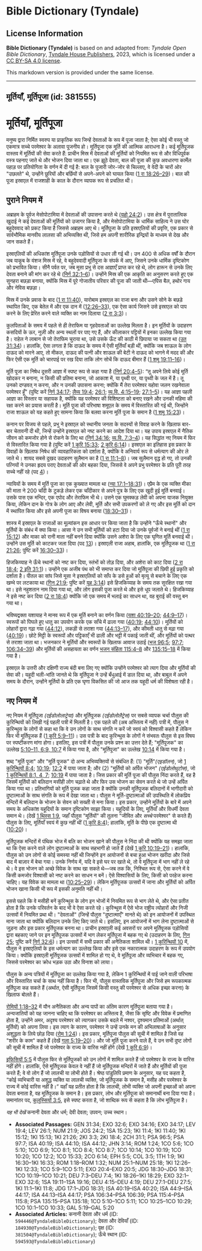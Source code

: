 # Bible Dictionary (Tyndale)

## License Information

**Bible Dictionary (Tyndale)** is based on and adapted from: _Tyndale Open Bible Dictionary_, [Tyndale House Publishers](https://tyndaleopenresources.com/), 2023, which is licensed under a [CC BY-SA 4.0 license](https://creativecommons.org/licenses/by-sa/4.0/legalcode.en).

This markdown version is provided under the same license.



--------------------------------

## मूर्तियाँ, मूर्तिपूजा (id: 381555)

मूर्तियाँ, मूर्तिपूजा
=====================

मनुष्य द्वारा निर्मित स्वरुप या प्राकृतिक रूप जिन्हें देवताओं के रूप में पूजा जाता है; ऐसा कोई भी वस्तु जो एकमात्र सच्चे परमेश्वर के अलावा पूजनीय हो। मूर्तिपूजा एक मूर्ति की आत्मिक आराधना है। कई मूर्तिपूजक वास्तव में मूर्तियों की सेवा करते हैं: प्राचीन मिस्र में देवताओं की मूर्तियों को नियमित रूप से और विधिपूर्वक वस्त्र पहनाए जाते थे और भोजन दिया जाता था। एक झूठे देवता, बाल की पूजा की कुछ अवधारणा कार्मेल पहाड़ पर प्रतियोगिता के वर्णन में दी गई है: बाल के पुजारी जोर\-जोर से चिल्लाए, वे वेदी के चारों ओर "उछलते" थे, उन्होंने छुरियों और बर्छियों से अपने\-अपने को घायल किया ([1 रा 18:26–29](https://ref.ly/1Kgs18:26-1Kgs18:29))। बाल की पूजा इस्राएल में राजशाही के काल के दौरान व्यापक रूप से प्रचलित थी।

पुराने नियम में
---------------

अब्राहम के पूर्वज मेसोपोटामिया में देवताओं की उपासना करते थे ([यहो 24:2](https://ref.ly/Josh24:2))। उस क्षेत्र में पुरातात्विक खुदाई ने कई देवताओं की मूर्तियों को उजागर किया है, और मेसोपोटामिया के धार्मिक साहित्य ने उस घोर बहुदेववाद को प्रकट किया है जिससे अब्राहम आए थे। मूर्तिपूजा के प्रति इस्राएलियों की प्रवृत्ति, एक प्रकार से सार्वभौमिक मानवीय लालसा की अभिव्यक्ति थी, जिसे हम अपनी शारीरिक इन्द्रियों के माध्यम से देख और जान सकते हैं। 

इस्राएलियों की अधिकांश मूर्तिपूजा उनके पड़ोसियों से उधार ली गई थी। उन 400 से अधिक वर्षों के दौरान जब याकूब के वंशज मिस्र में रहे, वे बहुदेववादी मूर्तिपूजा के संपर्क में आए, जिसने उनके धार्मिक दृष्टिकोण को प्रभावित किया। सीनै पर्वत पर, जब मूसा प्रभु से दस आज्ञाएँ प्राप्त कर रहे थे, लोग हारून से उनके लिए देवता बनाने की मांग कर रहे थे ([निर्ग 32:1–6](https://ref.ly/Exod32:1-Exod32:6))। उन्होंने मिस्र की एक आकृति का अनुसरण करते हुए एक सुनहरा बछड़ा बनाया, क्योंकि मिस्र में पूरे गोजातीय परिवार की पूजा की जाती थी—एपिस बैल, हथोर गाय और नेविस बछड़ा।

मिस्र में उनके प्रवास के बाद ([1 रा 11:40](https://ref.ly/1Kgs11:40)), यारोबाम इस्राएल का राजा बना और उसने सोने के बछड़े स्थापित किए, एक बेतेल में और एक दान में ([12:26–33](https://ref.ly/1Kgs12:26-1Kgs12:33)), एक ऐसा कार्य जिसने उसे इस्राएल को पाप करने के लिए प्रेरित करने वाले व्यक्ति का नाम दिलाया ([2 रा 3:3](https://ref.ly/2Kgs3:3))।

कुलपिताओं के समय में पहले से ही तेराफिम या गृहदेवताओं का उल्लेख मिलता है। इन मूर्तियों के उदाहरण कसदियों के ऊर, नुज़ी और अन्य स्थलों पर पाए गए हैं, और कीलाकार पट्टियों में इनका उल्लेख किया गया है। राहेल ने लाबान से जो तेराफिम चुराया था, उसे उसके ऊँट की काठी में छिपाया जा सकता था ([उत 31:34](https://ref.ly/Gen31:34))। हालांकि, ऐसा लगता है कि दाऊद के समय में ऐसी मूर्तियाँ बड़ी थीं, क्योंकि जब शाऊल के लोग दाऊद को मारने आए, तो मीकल, दाऊद की पत्नी और शाऊल की बेटी ने दाऊद को भागने में मदद की और फिर ऐसी एक मूर्ति को चारपाई पर रख दिया ताकि लोग सोचें कि दाऊद बीमार हैं ([1 शमू 19:11–16](https://ref.ly/1Sam19:11-1Sam19:16))।

मूर्ति पूजा का निषेध दूसरी आज्ञा में स्पष्ट रूप से कहा गया है ([निर्ग 20:4–5](https://ref.ly/Exod20:4-Exod20:5)): “तू अपने लिये कोई मूर्ति खोदकर न बनाना, न किसी की प्रतिमा बनाना, जो आकाश में, या पृथ्वी पर, या पृथ्वी के जल में है। तू उनको दण्डवत् न करना, और न उनकी उपासना करना; क्योंकि मैं तेरा परमेश्वर यहोवा जलन रखनेवाला परमेश्वर हूँ” (पुष्टि करें [निर्ग 34:17](https://ref.ly/Exod34:17); [लैव्य 19:4](https://ref.ly/Lev19:4); [26:1](https://ref.ly/Lev26:1); [व्य.वि. 4:15–19](https://ref.ly/Deut4:15-Deut4:19); [27:1–5](https://ref.ly/Deut27:1-Deut27:5))। यह आज्ञा पहली आज्ञा का विस्तार या सहायक है, क्योंकि यह परमेश्वर की विशिष्टता को बनाए रखने और उनकी महिमा की रक्षा करने का प्रयास करती है। मूर्ति पूजा की परिभाषा शमूएल के समय में विस्तारित की गई थी, जिन्होंने राजा शाऊल को यह कहते हुए सामना किया कि बलवा करना मूर्ति पूजा के समान है ([1 शमू 15:23](https://ref.ly/1Sam15:23))।

कनान पर विजय से पहले, प्रभु ने इस्राएल को स्थानीय जनता के सदस्यों से विवाह करने के खिलाफ बार\-बार चेतावनी दी थी, जिन्हें उन्होंने इस्राएल को नष्ट करने का आदेश दिया था। यह उपाय इस्राएल में नैतिक जीवन को कमजोर होने से रोकने के लिए था ([निर्ग 34:16](https://ref.ly/Exod34:16); [व्य.वि. 7:3–4](https://ref.ly/Deut7:3-Deut7:4))। यह सिद्धांत नए नियम में फिर से विस्तारित किया गया है (पुष्टि करें [1 कुरि 15:33](https://ref.ly/1Cor15:33); [2 कुरि 6:14](https://ref.ly/2Cor6:14))। इस्राएल का इतिहास इस प्रकार के विवाहों के खिलाफ निषेध की व्यावहारिकता को दर्शाता है, क्योंकि वे अनिवार्य रूप से धर्मत्याग की ओर ले जाते थे। शायद सबसे दुखद उदाहरण सुलैमान का है ([1 रा 11:1–8](https://ref.ly/1Kgs11:1-1Kgs11:8))। जब सुलैमान वृद्ध हो गए, तो उनकी पत्नियों ने उनका हृदय पराए देवताओं की ओर बहका दिया, जिससे वे अपने प्रभु परमेश्वर के प्रति पूरी तरह सच्चे नहीं रहे (पद [4](https://ref.ly/1Kgs11:4))।

न्यायियों के समय में मूर्ति पूजा का एक कुख्यात मामला था ([न्या 17:1–18:31](https://ref.ly/Judg17:1-Judg18:31))। एप्रैम के एक व्यक्ति मीका की माता ने 200 चाँदी के टुकड़े लेकर एक चाँदीकार से अपने पुत्र के लिए एक खुदी हुई मूर्ति बनवाई। उसके पास एक मन्दिर, एक एपोद और तेराफिम भी थे। उसने एक घुमक्कड़ लेवी को अपना याजक नियुक्त किया, लेकिन दान के गोत्र के लोग आए और लेवी, मूर्ति और सभी उपकरणों को ले गए और इस मूर्ति को दान में स्थापित किया और इसे अपनी पूजा का विषय बनाया ([18:30–31](https://ref.ly/Judg18:30-Judg18:31))।

शास्त्र में इस्राएल के राजाओं का मूल्यांकन इस आधार पर किया जाता है कि उन्होंने "ऊँचे स्थानों" और मूर्तियों के संबंध में क्या किया। आसा ने उन सभी मूर्तियों को हटा दिया जो उनके पूर्वजों ने बनाई थीं ([1 रा 15:12](https://ref.ly/1Kgs15:12)) और माका को रानी माता नहीं बनने दिया क्योंकि उसने अशेरा के लिए एक घृणित मूर्ति बनवाई थी। उन्होंने उस मूर्ति को काटकर जला दिया (पद [13](https://ref.ly/1Kgs15:13))। इस्राएली राजा अहाब, हालांकि, एक मूर्तिपूजक था ([1 रा 21:26](https://ref.ly/1Kgs21:26); पुष्टि करें [16:30–33](https://ref.ly/1Kgs16:30-1Kgs16:33))।

हिजकिय्याह ने ऊँचे स्थानों को नष्ट कर दिया, स्तंभों को तोड़ दिया, और अशेरा को काट दिया ([2 रा 18:4](https://ref.ly/2Kgs18:4); [2 इति 31:1](https://ref.ly/2Chr31:1))। उन्होंने एक अजीब पंथ को भी समाप्त कर दिया जो मूर्तिपूजा की छिपी हुई प्रकृति को दर्शाता है। पीतल का सांप जिसे मूसा ने इस्राएलियों को साँप के डसे हुओं को मृत्यु से बचाने के लिए एक खम्भे पर लटकाया था ([गिन 21:9](https://ref.ly/Num21:9); पुष्टि करें [यूह 3:14](https://ref.ly/John3:14)) इसे हिजकिय्याह के समय तक सुरक्षित रखा गया था। इसे नहुशतान नाम दिया गया था, और लोग इसकी पूजा करते थे और इसे धूप जलाते थे। हिजकिय्याह ने इसे नष्ट कर दिया ([2 रा 18:4](https://ref.ly/2Kgs18:4)) क्योंकि जो एक समय में भलाई का साधन था, वह बुराई की वस्तु बन गया था।

भविष्यद्वक्ता यशायाह ने मानव रूप में एक मूर्ति बनाने का वर्णन किया ([यशा 40:19–20](https://ref.ly/Isa40:19-Isa40:20); [44:9–17](https://ref.ly/Isa44:9-Isa44:17))। स्वरूपों को पिघले हुए धातु का उपयोग करके एक साँचे में ढाला गया ([40:19](https://ref.ly/Isa40:19); [44:10](https://ref.ly/Isa44:10))। मूर्तियों को लोहारों द्वारा गढ़ा गया ([44:12](https://ref.ly/Isa44:12)), लकड़ी से तराशा गया ([44:13–17](https://ref.ly/Isa44:13-Isa44:17)), और कीमती धातु से मढ़ा गया ([40:19](https://ref.ly/Isa40:19))। छोटे मिट्टी के स्वरूपों और पट्टिकाएँ भी ढाली और भट्टी में पकाई जाती थीं, और मूर्तियों को पत्थर से तराशा जाता था। भजनकार ने मूर्तियों और स्वरूपों के खिलाफ आवाज उठाई ([भज 96:5](https://ref.ly/Ps96:5); [97:7](https://ref.ly/Ps97:7); [106:34–39](https://ref.ly/Ps106:34-Ps106:39)) और मूर्तियों की असहायता का वर्णन [भजन संहिता 115:4–8](https://ref.ly/Ps115:4-Ps115:8) और [135:15–18](https://ref.ly/Ps135:15-Ps135:18) में किया गया है।

इस्राएल के उत्तरी और दक्षिणी राज्य बंदी बना लिए गए क्योंकि उन्होंने परमेश्वर को त्याग दिया और मूर्तियों की सेवा की। यहूदी भली\-भांति जानते थे कि मूर्तिपूजा ने उन्हें बँधुआई में डाल दिया था, और बाबुल में अपने समय के दौरान, उन्होंने मूर्तियों के प्रति एक घृणा विकसित की जो आज तक यहूदी धर्म की विशेषता रही है।

नए नियम में
-----------

नए नियम में मूर्तिपूजा *(*एईडोलोलाट्रेया*)* और मूर्तिपूजक *(*एईडोलोलैट्रेस*)* पर सबसे व्यापक चर्चा पौलुस की कुरिन्थियों को लिखी गई पहली पत्री में मिलती है। एक पहले की (अब अस्तित्व में नहीं) पत्री में, पौलुस ने कुरिन्थुस के लोगों से कहा था कि वे उन लोगों के साथ संगति न करें जो स्वयं को विश्वासी कहते हैं लेकिन फिर भी मूर्तिपूजक हैं ([1 कुरि 5:9–11](https://ref.ly/1Cor5:9-1Cor5:11))। उस पत्री के बाद कुरिन्थुस के लोगों ने संभवतः पौलुस से इस विषय पर स्पष्टीकरण मांगा होगा। इसलिए, इस पत्री में पौलुस उनके प्रश्न का उत्तर देते हैं; "मूर्तिपूजक" का उल्लेख [5:10–11, 6:9, 10:7](https://ref.ly/1Cor5:10-1Cor5:11,1Cor5:6,1Cor5:10) में किया गया है, और "मूर्तिपूजा" का उल्लेख [10:14](https://ref.ly/1Cor10:14) में किया गया है।

शब्द "मूर्ति पूजा" और "मूर्ति पूजक" दो अन्य अभिव्यक्तियों से संबंधित हैं: (1\) "मूर्ति"*(*एइडॉलन*)*, जो [1 कुरिन्थियों 8:4](https://ref.ly/1Cor8:4); [10:19](https://ref.ly/1Cor10:19); [12:2](https://ref.ly/1Cor12:2) में पाया जाता है; और (2\) "मूर्तियों को अर्पित भोजन" *(*एईडोलोथुटोस*)*, जो [1 कुरिन्थियों 8:1, 4, 7](https://ref.ly/1Cor8:1,1Cor8:4,1Cor8:7); [10:19](https://ref.ly/1Cor10:19) में पाया जाता है। जिस प्रकार की मूर्ति पूजा की पौलुस निंदा करते हैं, वह है जिसमें मूर्तियों को बलिदान मसीही लोग चढ़ाते थे और फिर उस भोजन का सेवन करते थे जो उन्हें अर्पित किया गया था। प्रतिभागियों को मूर्ति पूजक कहा जाता है क्योंकि उनकी मूर्तिपूजक बलिदानों में भागीदारी को दुष्टात्माओं के साथ संगति के रूप में देखा जाता था। पौलुस ने मूर्ति\-दुष्टात्माओं की उपस्थिति में लोकप्रिय मन्दिरों में बलिदान के भोजन के सेवन को सख्ती से मना किया। इस प्रकार, उन्होंने मूर्तियों के बारे में अपने समय के अधिकांश यहूदियों के समान दृष्टिकोण साझा किया। यहूदियों के लिए, मूर्तियाँ और विधर्मी देवता समान थे। (देखें [1 थिस्स 1:9](https://ref.ly/1Thess1:9), जहाँ पौलुस "मूर्तियों" की तुलना "जीवित और *सच्चे* परमेश्वर" से करते हैं) पौलुस के लिए, मूर्तियाँ स्वयं में कुछ नहीं थीं ([1 कुरि 8:4](https://ref.ly/1Cor8:4)); हालांकि, मूर्ति के पीछे एक दुष्टात्मा थी ([10:20](https://ref.ly/1Cor10:20))।

मूर्तिपूजक मन्दिरों में पंथिक भोज में बलि का भोजन खाने की पौलुस ने निंदा की थी क्योंकि यह समझा जाता था कि ऐसा करने वाले लोग दुष्टात्माओं के साथ सहभागी हो जाते हैं (देखें [1 कुरि 10:19–21](https://ref.ly/1Cor10:19-1Cor10:21))। हालांकि, पौलुस को उन लोगों से कोई समस्या नहीं थी जिन्होंने इन आयोजनों से बचा हुआ भोजन खरीदा और जिसे बाद में बाज़ार में बेचा गया। उनके निर्णय में, यदि वे इसे घर पर खाते थे, तो वे मूर्तिपूजा में भाग नहीं ले रहे थे। वे इस भोजन को अच्छे विवेक के साथ खा सकते थे—जब तक कि, निश्चित रूप से, ऐसा करने में वे किसी कमजोर विश्वासी को नष्ट करने का साधन न बनें। ऐसे विश्वासियों के लिए, किसी को परहेज करना चाहिए। यह विवेक का मामला था ([10:25–29](https://ref.ly/1Cor10:25-1Cor10:29))। लेकिन मूर्तिपूजक उत्सवों में जाना और मूर्तियों को अर्पित भोजन खाना किसी भी रूप में इसकी अनुमति नहीं थी।

इससे पहले कि वे मसीही बनें कुरिन्थुस के लोग इन भोजों में नियमित रूप से भाग लेते थे, और ऐसा प्रतीत होता है कि उनके परिवर्तन के बाद भी वे ऐसा करते रहे। कुरिन्थुस में ऐसे भोज राष्ट्रीय त्योहारों और निजी उत्सवों में नियमित प्रथा थी। "देवताओं" (जिन्हें पौलुस "दुष्टात्माएँ" मानते थे) को इन आयोजनों में उपस्थित माना जाता था क्योंकि बलिदान उनके लिए किए जाते थे। इसलिए, इन आयोजनों में भाग लेना दुष्टात्माओं से जुड़ना और इस प्रकार मूर्तिपूजक बनना था। प्राचीन इस्राएली कई अवसरों पर अपने मूर्तिपूजक पड़ोसियों द्वारा बहकाए जाने पर इन मूर्तिपूजक उत्सवों में भाग लेकर मूर्तिपूजा में बहक गए थे (उदाहरण के लिए, [गिन 25](https://ref.ly/Num25:1-Num25:18); पुष्टि करें [निर्ग 32:6](https://ref.ly/Exod32:6))। इन उत्सवों में सभी प्रकार की अनैतिकता शामिल थी। [1 कुरिन्थियों 10](https://ref.ly/1Cor10:1-1Cor10:33) में, पौलुस ने इस्राएलियों के इस धर्मत्याग का उल्लेख किया और इसे एक नकारात्मक उदाहरण के रूप में उपयोग किया। क्योंकि इस्राएली मूर्तिपूजक उत्सवों में शामिल हो गए थे, वे मूर्तिपूजा और व्यभिचार में बहक गए, जिससे परमेश्वर का क्रोध भड़क उठा और विनाश को लाया।

पौलुस के अन्य पत्रियों में मूर्तिपूजा का उल्लेख किया गया है, लेकिन 1 कुरिन्थियों में पाई जाने वाली परिभाषा और विस्तारित चर्चा के साथ नहीं किया है। फिर भी, पौलुस वास्तविक मूर्तिपूजा और जिसे हम रूपकात्मक मूर्तिपूजा कह सकते हैं (अर्थात, ऐसी मूर्तिपूजा जिसमें किसी वस्तु की परमेश्वर से अधिक इच्छा करना) के खिलाफ बोलते हैं।

[रोमियों 1:18–32](https://ref.ly/Rom1:18-Rom1:32) में यौन अनैतिकता और अन्य पापों का अंतिम कारण मूर्तिपूजा बताया गया है। अन्यजातियों को यह जानना चाहिए था कि परमेश्वर का अस्तित्व है, जैसा कि सृष्टि और विवेक में प्रमाणित होता है, उन्होंने अमर, अदृश्य परमेश्वर को त्यागकर उसके बदले में नश्वर, दृश्यमान प्रतिमाओं (अर्थात् मूर्तियों) को अपना लिया। इस त्याग के कारण, परमेश्वर ने उन्हें उनके मन की अभिलाषाओं के अनुसार अशुद्धता के लिये छोड़ दिया ([रोम 1:24](https://ref.ly/Rom1:24))। इस प्रकार, मूर्तिपूजा पौलुस की सूची में शामिल है जिसे वह "शरीर के काम" कहते हैं (देखें [गला 5:19–20](https://ref.ly/Gal5:19-Gal5:20))। और जो मूर्ति पूजा करने वाले हैं, वे उन सभी दुष्ट लोगों की सूची में शामिल हैं जो परमेश्वर के राज्य के वारिस नहीं होंगे (देखें [1 कुरि 6:9](https://ref.ly/1Cor6:9))।

[इफिसियों 5:5](https://ref.ly/Eph5:5) में पौलुस फिर से मूर्तिपूजकों को उन लोगों में शामिल करते हैं जो परमेश्वर के राज्य के वारिस नहीं होंगे। हालांकि, ऐसे मूर्तिपूजक केवल वे नहीं हैं जो मूर्तिपूजक मन्दिरों में जाते हैं और मूर्तियों की पूजा करते हैं; वे वो लोग हैं जो लालची या लोभी होते हैं। श्रेष्ठ पांडुलिपि प्रमाण के अनुसार, यह पद कहता है, “कोई व्यभिचारी या अशुद्ध व्यक्ति या लालची व्यक्ति, जो मूर्तिपूजक के समान है, मसीह और परमेश्वर के राज्य में कोई वारिस नहीं है।” यहाँ यह प्रतीत होता है कि लालची, लोभी व्यक्ति जो अपनी इच्छाओं को अपना देवता बनाता है, वह मूर्तिपूजक के समान है। इस प्रकार, लोभ और मूर्तिपूजा को समानार्थी बना दिया गया है। समानांतर पद, [कुलुस्सियों 3:5](https://ref.ly/Col3:5), इसे स्पष्ट करता है, जो शाब्दिक रूप से कहता है कि लोभ मूर्तिपूजा है।

*यह भी देखें* कनानी देवता और धर्म; देवी देवता; उपवन; उच्च स्थान। 

* **Associated Passages:** GEN 31:34; EXO 32:6; EXO 34:16; EXO 34:17; LEV 19:4; LEV 26:1; NUM 21:9; JOS 24:2; 1SA 15:23; 1KI 11:4; 1KI 11:40; 1KI 15:12; 1KI 15:13; 1KI 21:26; 2KI 3:3; 2KI 18:4; 2CH 31:1; PSA 96:5; PSA 97:7; ISA 40:19; ISA 44:10; ISA 44:12; JHN 3:14; ROM 1:24; 1CO 5:6; 1CO 5:10; 1CO 6:9; 1CO 8:1; 1CO 8:4; 1CO 8:7; 1CO 10:14; 1CO 10:19; 1CO 10:20; 1CO 12:2; 1CO 15:33; 2CO 6:14; EPH 5:5; COL 3:5; 1TH 1:9; 1KI 16:30–1KI 16:33; ROM 1:18–ROM 1:32; NUM 25:1–NUM 25:18; 1KI 12:26–1KI 12:33; 1CO 5:9–1CO 5:11; EXO 20:4–EXO 20:5; JDG 18:30–JDG 18:31; 1CO 10:19–1CO 10:21; DEU 7:3–DEU 7:4; 1KI 18:26–1KI 18:29; EXO 32:1–EXO 32:6; 1SA 19:11–1SA 19:16; DEU 4:15–DEU 4:19; DEU 27:1–DEU 27:5; 1KI 11:1–1KI 11:8; JDG 17:1–JDG 18:31; ISA 40:19–ISA 40:20; ISA 44:9–ISA 44:17; ISA 44:13–ISA 44:17; PSA 106:34–PSA 106:39; PSA 115:4–PSA 115:8; PSA 135:15–PSA 135:18; 1CO 5:10–1CO 5:11; 1CO 10:25–1CO 10:29; 1CO 10:1–1CO 10:33; GAL 5:19–GAL 5:20
* **Associated Articles:** कनानी देवता और धर्म (ID: `594446@TyndaleBibleDictionary`); देवता और देवियाँ (ID: `184930@TyndaleBibleDictionary`); वृक्ष (ID: `381504@TyndaleBibleDictionary`); ऊँचे स्थान (ID: `594593@TyndaleBibleDictionary`)

